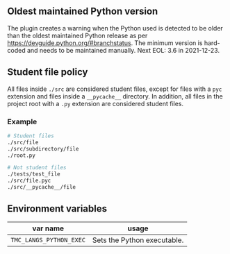 ## Oldest maintained Python version

The plugin creates a warning when the Python used is detected to be older than the oldest maintained Python release as per https://devguide.python.org/#branchstatus. The minimum version is hard-coded and needs to be maintained manually. Next EOL: 3.6 in 2021-12-23.

## Student file policy

All files inside `./src` are considered student files, except for files with a `pyc` extension and files inside a `__pycache__` directory. In addition, all files in the project root with a `.py` extension are considered student files.

### Example

```bash
# Student files
./src/file
./src/subdirectory/file
./root.py

# Not student files
./tests/test_file
./src/file.pyc
./src/__pycache__/file
```

## Environment variables

| var name                | usage                       |
| ----------------------- | --------------------------- |
| `TMC_LANGS_PYTHON_EXEC` | Sets the Python executable. |
